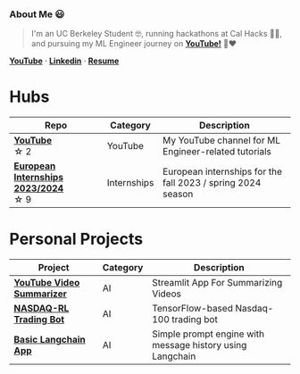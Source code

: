### About Me 😃
> I'm an UC Berkeley Student 🤓, running hackathons at Cal Hacks 🧑‍💻️, and pursuing my ML Engineer journey on [**YouTube!**](https://www.youtube.com/@olivercarmont) 🎥❤️ <br />

[**YouTube**](https://www.youtube.com/@olivercarmont)  · [**Linkedin**](https://www.linkedin.com/in/oliver-carmont/)  ·       [**Resume**](https://drive.google.com/file/d/1CeqC8r2vCyB9xczGwSNDz79BJ2NPgaDu/view?usp=sharing)

# Hubs

| Repo                                             | Category   | Description |
| --------------------------------------------------- | ---------- | ----------- |
| [**YouTube**](https://github.com/olivercarmont/YouTube/tree/main) <br /> ☆⁠ ⁠2 | YouTube       | My YouTube channel for ML Engineer-related tutorials           |
| [**European Internships 2023/2024**](https://github.com/olivercarmont/european-internships-2023-2024) <br /> ☆⁠ ⁠9 | Internships       | European internships for the fall 2023 / spring 2024 season        |

<!--| [**AI Startups Finder**]() <br /> ☆⁠ ⁠0 | AI       | Every single AI startup I could find         |-->

# Personal Projects

| Project                                             | Category   | Description |
| --------------------------------------------------- | ---------- | ----------- |
| [**YouTube Video Summarizer**](https://github.com/olivercarmont/youtube-video-summarizer-app) | AI       | Streamlit App For Summarizing Videos |
| [**NASDAQ-RL Trading Bot**](https://github.com/olivercarmont/RL-Nasdaq-Trading-Alg) | AI       | TensorFlow-based Nasdaq-100 trading bot |
| [**Basic Langchain App**](https://github.com/olivercarmont/basic-langchain-app) | AI       | Simple prompt engine with message history using Langchain |
